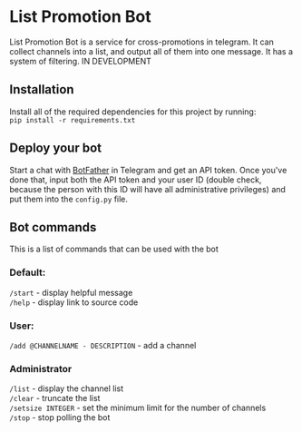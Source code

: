 # List Promotion Bot
List Promotion Bot is a service for cross-promotions in telegram. It can collect channels into a list, and output all of them into one message. It has a system of filtering.
IN DEVELOPMENT


## Installation
Install all of the required dependencies for this project by running:  
`pip install -r requirements.txt`


## Deploy your bot
Start a chat with [BotFather](https://t.me/BotFather) in Telegram and get an API token. Once you've done that, input both the API token and your user ID (double check, because the person with this ID will have all administrative privileges) and put them into the `config.py` file.


## Bot commands
This is a list of commands that can be used with the bot
### Default:
`/start` - display helpful message  
`/help` - display link to source code

### User:
`/add @CHANNELNAME - DESCRIPTION` - add a channel

### Administrator
`/list` - display the channel list  
`/clear` - truncate the list  
`/setsize INTEGER` - set the minimum limit for the number of channels  
`/stop` - stop polling the bot  
